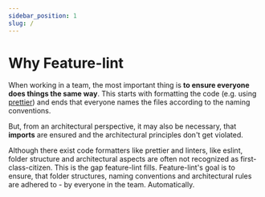 ```yaml
---
sidebar_position: 1
slug: /
---
```


# Why Feature-lint

When working in a team, the most important thing is **to ensure everyone does things the same way**.
This starts with formatting the code (e.g. using [prettier](http://prettier.io)) and ends that everyone
names the files according to the naming conventions.

But, from an architectural perspective, it may also be necessary, that **imports** are ensured and 
the architectural principles don't get violated.

Although there exist code formatters like prettier and linters, like eslint, folder structure and
architectural aspects are often not recognized as first-class-citizen.
This is the gap feature-lint fills. Feature-lint's goal is to ensure, that folder structures,
naming conventions and architectural rules are adhered to - by everyone in the team. Automatically.
